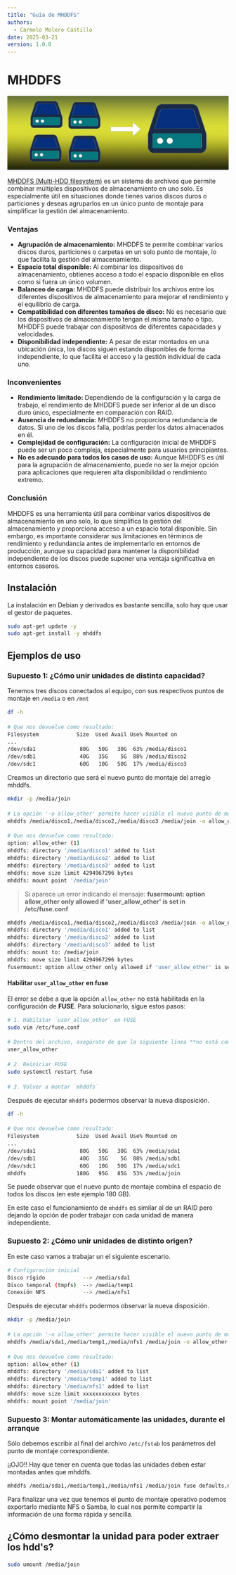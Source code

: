 ```yaml
---
title: "Guía de MHDDFS"
authors:
  - Carmelo Molero Castillo
date: 2025-03-21
version: 1.0.0
---
```


# MHDDFS

![mhddfs](img/img-mhddfs-header-01.png)

[MHDDFS (Multi-HDD filesystem)](https://romanrm.net/mhddfs) es un sistema de archivos que permite combinar múltiples dispositivos de almacenamiento en uno solo. Es especialmente útil en situaciones donde tienes varios discos duros o particiones y deseas agruparlos en un único punto de montaje para simplificar la gestión del almacenamiento.

### Ventajas
* **Agrupación de almacenamiento:** MHDDFS te permite combinar varios discos duros, particiones o carpetas en un solo punto de montaje, lo que facilita la gestión del almacenamiento.
* **Espacio total disponible:** Al combinar los dispositivos de almacenamiento, obtienes acceso a todo el espacio disponible en ellos como si fuera un único volumen.
* **Balanceo de carga:** MHDDFS puede distribuir los archivos entre los diferentes dispositivos de almacenamiento para mejorar el rendimiento y el equilibrio de carga.
* **Compatibilidad con diferentes tamaños de disco:** No es necesario que los dispositivos de almacenamiento tengan el mismo tamaño o tipo. MHDDFS puede trabajar con dispositivos de diferentes capacidades y velocidades.
* **Disponibilidad independiente:** A pesar de estar montados en una ubicación única, los discos siguen estando disponibles de forma independiente, lo que facilita el acceso y la gestión individual de cada uno.

### Inconvenientes
* **Rendimiento limitado:** Dependiendo de la configuración y la carga de trabajo, el rendimiento de MHDDFS puede ser inferior al de un disco duro único, especialmente en comparación con RAID.
* **Ausencia de redundancia:** MHDDFS no proporciona redundancia de datos. Si uno de los discos falla, podrías perder los datos almacenados en él.
* **Complejidad de configuración:** La configuración inicial de MHDDFS puede ser un poco compleja, especialmente para usuarios principiantes.
* **No es adecuado para todos los casos de uso:** Aunque MHDDFS es útil para la agrupación de almacenamiento, puede no ser la mejor opción para aplicaciones que requieren alta disponibilidad o rendimiento extremo.

### Conclusión
MHDDFS es una herramienta útil para combinar varios dispositivos de almacenamiento en uno solo, lo que simplifica la gestión del almacenamiento y proporciona acceso a un espacio total disponible. Sin embargo, es importante considerar sus limitaciones en términos de rendimiento y redundancia antes de implementarlo en entornos de producción, aunque su capacidad para mantener la disponibilidad independiente de los discos puede suponer una ventaja significativa en entornos caseros.

## Instalación
La instalación en Debian y derivados es bastante sencilla, solo hay que usar el gestor de paquetes.

```bash
sudo apt-get update -y
sudo apt-get install -y mhddfs
```

## Ejemplos de uso
### Supuesto 1: ¿Cómo unir unidades de distinta capacidad?
Tenemos tres discos conectados al equipo, con sus respectivos puntos de montaje en ```/media``` o en ```/mnt```

```bash
df -h

# Que nos devuelve como resultado:
Filesystem            Size  Used Avail Use% Mounted on
...
/dev/sda1              80G   50G   30G  63% /media/disco1
/dev/sdb1              40G   35G    5G  88% /media/disco2
/dev/sdc1              60G   10G   50G  17% /media/disco3
```
Creamos un directorio que será el nuevo punto de montaje del arreglo mhddfs.

```bash
mkdir -p /media/join

# La opción '-o allow_other' permite hacer visible el nuevo punto de montaje a todos los usuarios
mhddfs /media/disco1,/media/disco2,/media/disco3 /media/join -o allow_other

# Que nos devuelve como resultado:
option: allow_other (1)
mhddfs: directory '/media/disco1' added to list
mhddfs: directory '/media/disco2' added to list
mhddfs: directory '/media/disco3' added to list
mhddfs: move size limit 4294967296 bytes
mhddfs: mount point '/media/join'
```
> Si aparece un error indicando el mensaje: **fusermount: option allow_other only allowed if 'user_allow_other' is set in /etc/fuse.conf**
```bash
mhddfs /media/disco1,/media/disco2,/media/disco3 /media/join -o allow_other
mhddfs: directory '/media/disco1' added to list
mhddfs: directory '/media/disco2' added to list
mhddfs: directory '/media/disco3' added to list
mhddfs: mount to: /media/join
mhddfs: move size limit 4294967296 bytes
fusermount: option allow_other only allowed if 'user_allow_other' is set in /etc/fuse.conf
```
#### Habilitar `user_allow_other` en fuse
El error se debe a que la opción `allow_other` no está habilitada en la configuración de **FUSE**. Para solucionarlo, sigue estos pasos:

```bash
# 1. Habilitar `user_allow_other` en FUSE
sudo vim /etc/fuse.conf

# Dentro del archivo, asegúrate de que la siguiente línea **no está comentada** (sin `#` al inicio):
user_allow_other

# 2. Reiniciar FUSE
sudo systemctl restart fuse

# 3. Volver a montar `mhddfs`
```


Después de ejecutar ```mhddfs``` podermos observar la nueva disposición.
```bash
df -h

# Que nos devuelve como resultado:
Filesystem            Size  Used Avail Use% Mounted on
...
/dev/sda1              80G   50G   30G  63% /media/sda1
/dev/sdb1              40G   35G    5G  88% /media/sdb1
/dev/sdc1              60G   10G   50G  17% /media/sdc1
mhddfs                180G   95G   85G  53% /media/join
```

Se puede observar que el nuevo punto de montaje combina el espacio de todos los discos (en este ejemplo 180 GB). 

En este caso el funcionamiento de ```mhddfs``` es similar al de un RAID pero dejando la opción de poder trabajar con cada unidad de manera independiente.

### Supuesto 2: ¿Cómo unir unidades de distinto origen?
En este caso vamos a trabajar un el siguiente escenario.

```bash
# Configuración inicial
Disco rígido            --> /media/sda1
Disco temporal (tmpfs)  --> /media/temp1
Conexión NFS            --> /media/nfs1
```

Después de ejecutar ```mhddfs``` podermos observar la nueva disposición.
```bash
mkdir -p /media/join

# La opción '-o allow_other' permite hacer visible el nuevo punto de montaje a todos los usuarios
mhddfs /media/sda1,/media/temp1,/media/nfs1 /media/join -o allow_other

# Que nos devuelve como resultado:
option: allow_other (1)
mhddfs: directory '/media/sda1' added to list
mhddfs: directory '/media/temp1' added to list
mhddfs: directory '/media/nfs1' added to list
mhddfs: move size limit xxxxxxxxxxxx bytes
mhddfs: mount point '/media/join'
```

### Supuesto 3: Montar automáticamente las unidades, durante el arranque
Sólo debemos escribir al final del archivo ```/etc/fstab``` los parámetros del punto de montaje correspondiente. 

¡¡OJO!! Hay que tener en cuenta que todas las unidades deben estar montadas antes que mhddfs.

```bash
mhddfs /media/sda1,/media/temp1,/media/nfs1 /media/join fuse defaults,noatime,allow_other 0 0
```

Para finalizar una vez que tenemos el punto de montaje operativo podemos exportarlo mediante NFS o Samba, lo cual nos permite compartir la información de una forma rápida y sencilla.


## ¿Cómo desmontar la unidad para poder extraer los hdd's?

```bash
sudo umount /media/join
```